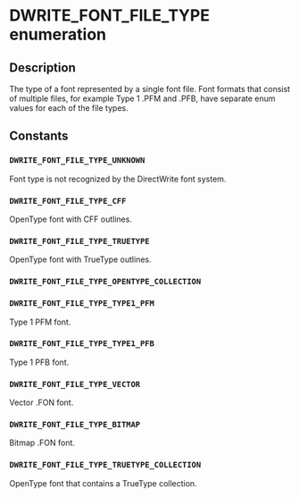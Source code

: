 # DWRITE_FONT_FILE_TYPE enumeration

## Description

The type of a font represented by a single font file. Font formats that consist of multiple files, for example Type 1 .PFM and .PFB, have separate enum values for each of the file types.

## Constants

### `DWRITE_FONT_FILE_TYPE_UNKNOWN`

Font type is not recognized by the DirectWrite font system.

### `DWRITE_FONT_FILE_TYPE_CFF`

OpenType font with CFF outlines.

### `DWRITE_FONT_FILE_TYPE_TRUETYPE`

OpenType font with TrueType outlines.

### `DWRITE_FONT_FILE_TYPE_OPENTYPE_COLLECTION`

### `DWRITE_FONT_FILE_TYPE_TYPE1_PFM`

Type 1 PFM font.

### `DWRITE_FONT_FILE_TYPE_TYPE1_PFB`

Type 1 PFB font.

### `DWRITE_FONT_FILE_TYPE_VECTOR`

Vector .FON font.

### `DWRITE_FONT_FILE_TYPE_BITMAP`

Bitmap .FON font.

### `DWRITE_FONT_FILE_TYPE_TRUETYPE_COLLECTION`

OpenType font that contains a TrueType collection.